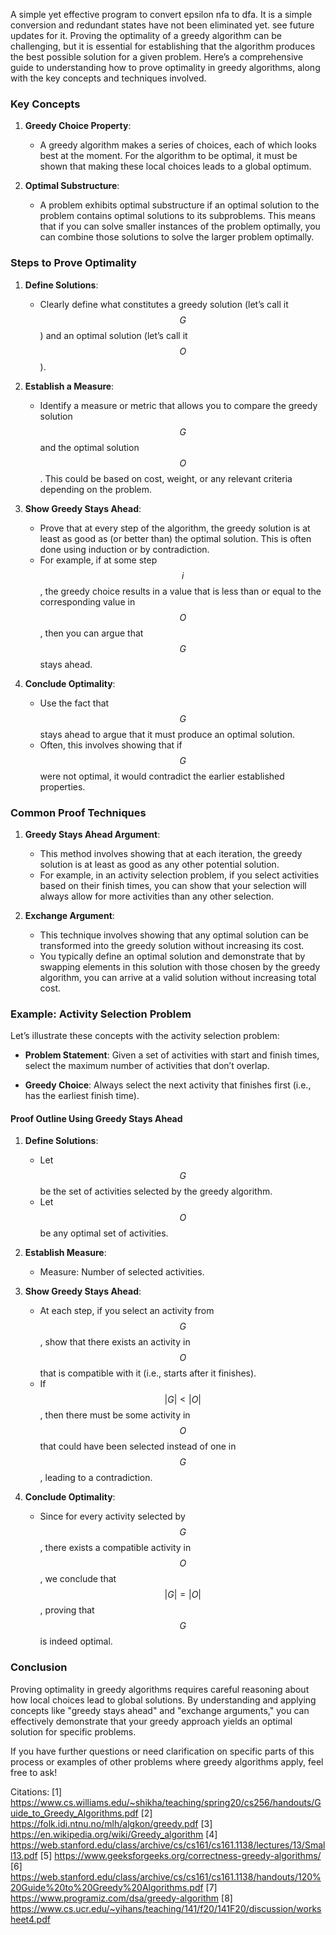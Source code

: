 A simple yet effective program to convert epsilon nfa to dfa. It is a simple conversion and redundant states have not been eliminated yet. see future updates for it.
Proving the optimality of a greedy algorithm can be challenging, but it is essential for establishing that the algorithm produces the best possible solution for a given problem. Here’s a comprehensive guide to understanding how to prove optimality in greedy algorithms, along with the key concepts and techniques involved.

### Key Concepts

1. **Greedy Choice Property**:
   - A greedy algorithm makes a series of choices, each of which looks best at the moment. For the algorithm to be optimal, it must be shown that making these local choices leads to a global optimum.

2. **Optimal Substructure**:
   - A problem exhibits optimal substructure if an optimal solution to the problem contains optimal solutions to its subproblems. This means that if you can solve smaller instances of the problem optimally, you can combine those solutions to solve the larger problem optimally.

### Steps to Prove Optimality

1. **Define Solutions**:
   - Clearly define what constitutes a greedy solution (let’s call it $$ G $$) and an optimal solution (let’s call it $$ O $$). 

2. **Establish a Measure**:
   - Identify a measure or metric that allows you to compare the greedy solution $$ G $$ and the optimal solution $$ O $$. This could be based on cost, weight, or any relevant criteria depending on the problem.

3. **Show Greedy Stays Ahead**:
   - Prove that at every step of the algorithm, the greedy solution is at least as good as (or better than) the optimal solution. This is often done using induction or by contradiction.
   - For example, if at some step $$ i $$, the greedy choice results in a value that is less than or equal to the corresponding value in $$ O $$, then you can argue that $$ G $$ stays ahead.

4. **Conclude Optimality**:
   - Use the fact that $$ G $$ stays ahead to argue that it must produce an optimal solution.
   - Often, this involves showing that if $$ G $$ were not optimal, it would contradict the earlier established properties.

### Common Proof Techniques

1. **Greedy Stays Ahead Argument**:
   - This method involves showing that at each iteration, the greedy solution is at least as good as any other potential solution.
   - For example, in an activity selection problem, if you select activities based on their finish times, you can show that your selection will always allow for more activities than any other selection.

2. **Exchange Argument**:
   - This technique involves showing that any optimal solution can be transformed into the greedy solution without increasing its cost.
   - You typically define an optimal solution and demonstrate that by swapping elements in this solution with those chosen by the greedy algorithm, you can arrive at a valid solution without increasing total cost.

### Example: Activity Selection Problem

Let’s illustrate these concepts with the activity selection problem:

- **Problem Statement**: Given a set of activities with start and finish times, select the maximum number of activities that don’t overlap.
  
- **Greedy Choice**: Always select the next activity that finishes first (i.e., has the earliest finish time).

#### Proof Outline Using Greedy Stays Ahead

1. **Define Solutions**:
   - Let $$ G $$ be the set of activities selected by the greedy algorithm.
   - Let $$ O $$ be any optimal set of activities.

2. **Establish Measure**:
   - Measure: Number of selected activities.

3. **Show Greedy Stays Ahead**:
   - At each step, if you select an activity from $$ G $$, show that there exists an activity in $$ O $$ that is compatible with it (i.e., starts after it finishes).
   - If $$ |G| < |O| $$, then there must be some activity in $$ O $$ that could have been selected instead of one in $$ G $$, leading to a contradiction.

4. **Conclude Optimality**:
   - Since for every activity selected by $$ G $$, there exists a compatible activity in $$ O $$, we conclude that $$ |G| = |O| $$, proving that $$ G $$ is indeed optimal.

### Conclusion

Proving optimality in greedy algorithms requires careful reasoning about how local choices lead to global solutions. By understanding and applying concepts like "greedy stays ahead" and "exchange arguments," you can effectively demonstrate that your greedy approach yields an optimal solution for specific problems.

If you have further questions or need clarification on specific parts of this process or examples of other problems where greedy algorithms apply, feel free to ask!

Citations:
[1] https://www.cs.williams.edu/~shikha/teaching/spring20/cs256/handouts/Guide_to_Greedy_Algorithms.pdf
[2] https://folk.idi.ntnu.no/mlh/algkon/greedy.pdf
[3] https://en.wikipedia.org/wiki/Greedy_algorithm
[4] https://web.stanford.edu/class/archive/cs/cs161/cs161.1138/lectures/13/Small13.pdf
[5] https://www.geeksforgeeks.org/correctness-greedy-algorithms/
[6] https://web.stanford.edu/class/archive/cs/cs161/cs161.1138/handouts/120%20Guide%20to%20Greedy%20Algorithms.pdf
[7] https://www.programiz.com/dsa/greedy-algorithm
[8] https://www.cs.ucr.edu/~yihans/teaching/141/f20/141F20/discussion/worksheet4.pdf
